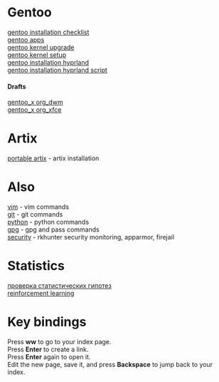 # Gentoo
[gentoo installation checklist](gentoo/gentoo_installation_checklist.md)  
[gentoo apps](gentoo/gentoo_apps.md)  
[gentoo kernel upgrade](gentoo/gentoo_kernel_upgrade.md)  
[gentoo kernel setup](gentoo/gentoo_kernel_setup.md)  
[gentoo installation hyprland](gentoo/gentoo_installation_hyprland.md)  
[gentoo installation hyprland script](gentoo/gentoo_installation_hyprland_script.sh)  

#### Drafts

[gentoo_x org_dwm](gentoo/gentoo_xorg_dwm.md)  
[gentoo_x org_xfce](gentoo/gentoo_xorg_xfce.md)  

# Artix

[portable artix](portable_artix.md) - artix installation  

# Also

[vim](commands/vim.md)  - vim commands  
[git](commands/git.md) - git commands  
[python](commands/python.md) - python commands  
[gpg](commands/gpg.md) - gpg and pass commands  
[security](commands/security.md) - rkhunter security monitoring, apparmor, firejail

# Statistics

[проверка статистических гипотез](statistical_hypothesis_testing.md)  
[reinforcement learning](reinforcement_learning.md)

# Key bindings

Press **<Leader>ww** to go to your index page.  
Press **Enter** to create a link.  
Press **Enter** again to open it.  
Edit the new page, save it, and press **Backspace** to jump back to your index.  
